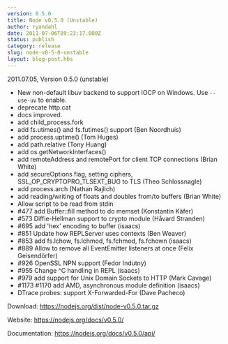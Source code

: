 ```yaml
---
version: 0.5.0
title: Node v0.5.0 (Unstable)
author: ryandahl
date: 2011-07-06T09:23:17.000Z
status: publish
category: release
slug: node-v0-5-0-unstable
layout: blog-post.hbs
---
```


2011.07.05, Version 0.5.0 (unstable)

<ul>
<li> New non-default libuv backend to support IOCP on Windows. Use <code>--use-uv</code> to enable.</li>
<li> deprecate http.cat</li>
<li> docs improved.</li>
<li> add child_process.fork</li>
<li> add fs.utimes() and fs.futimes() support (Ben Noordhuis)</li>
<li> add process.uptime() (Tom Huges)</li>
<li> add path.relative (Tony Huang)</li>
<li> add os.getNetworkInterfaces()</li>
<li> add remoteAddress and remotePort for client TCP connections (Brian White)</li>
<li> add secureOptions flag, setting ciphers, SSL_OP_CRYPTOPRO_TLSEXT_BUG to TLS (Theo Schlossnagle)</li>
<li> add process.arch (Nathan Rajlich)</li>
<li> add reading/writing of floats and doubles from/to buffers (Brian White)</li>
<li> Allow script to be read from stdin</li>
<li> #477 add Buffer::fill method to do memset (Konstantin Käfer)</li>
<li> #573 Diffie-Hellman support to crypto module (Håvard Stranden)</li>
<li> #695 add 'hex' encoding to buffer (isaacs)</li>
<li> #851 Update how REPLServer uses contexts (Ben Weaver)</li>
<li> #853 add fs.lchow, fs.lchmod, fs.fchmod, fs.fchown (isaacs)</li>
<li> #889 Allow to remove all EventEmitter listeners at once (Felix Geisendörfer)</li>
<li> #926 OpenSSL NPN support (Fedor Indutny)</li>
<li> #955 Change ^C handling in REPL (isaacs)</li>
<li> #979 add support for Unix Domain Sockets to HTTP (Mark Cavage)</li>
<li> #1173 #1170 add AMD, asynchronous module definition (isaacs)</li>
<li> DTrace probes: support X-Forwarded-For (Dave Pacheco) </li></ul>
Download: <a href="https://nodejs.org/dist/node-v0.5.0.tar.gz">https://nodejs.org/dist/node-v0.5.0.tar.gz</a>

Website: <a href="https://nodejs.org/docs/v0.5.0/">https://nodejs.org/docs/v0.5.0/</a>

Documentation: <a href="https://nodejs.org/docs/v0.5.0/api/">https://nodejs.org/docs/v0.5.0/api/</a>
